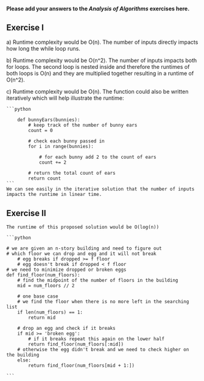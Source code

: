 #### Please add your answers to the ***Analysis of  Algorithms*** exercises here.

## Exercise I

a) Runtime complexity would be O(n). The number of inputs directly impacts how long the while loop runs.


b) Runtime complexity would be O(n^2). The number of inputs impacts both for loops. The second loop is nested inside and therefore the runtimes of both loops is O(n) and they are multiplied together resulting in a runtime of O(n^2).


c) Runtime complexity would be O(n). The function could also be written iteratively which will help illustrate the runtime:

    ```python

        def bunnyEars(bunnies):
            # keep track of the number of bunny ears
            count = 0

            # check each bunny passed in
            for i in range(bunnies):

                # for each bunny add 2 to the count of ears
                count += 2
      
            # return the total count of ears
            return count
    ```
    We can see easily in the iterative solution that the number of inputs impacts the runtime in linear time.

## Exercise II
    The runtime of this proposed solution would be O(log(n))

    ```python

    # we are given an n-story building and need to figure out
    # which floor we can drop and egg and it will not break
        # egg breaks if dropped >= f floor
        # egg doesn't break if dropped < f floor
    # we need to minimize dropped or broken eggs
    def find_floor(num_floors):
        # find the midpoint of the number of floors in the building
        mid = num_floors // 2

        # one base case
        # we find the floor when there is no more left in the searching list
        if len(num_floors) == 1:
            return mid

        # drop an egg and check if it breaks
        if mid >= 'broken egg':
            # if it breaks repeat this again on the lower half
            return find_floor(num_floors[:mid])
        # otherwise the egg didn't break and we need to check higher on the building
        else:
            return find_floor(num_floors[mid + 1:])

    ```
